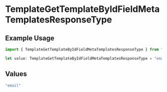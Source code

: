 # TemplateGetTemplateByIdFieldMetaTemplatesResponseType

## Example Usage

```typescript
import { TemplateGetTemplateByIdFieldMetaTemplatesResponseType } from "@documenso/sdk-typescript/models/operations";

let value: TemplateGetTemplateByIdFieldMetaTemplatesResponseType = "email";
```

## Values

```typescript
"email"
```